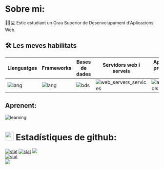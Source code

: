 # Sobre mi:
🧑‍🎓💻 Estic estudiant un Grau Superior de Desenvolupament d'Aplicacions Web.

## 🛠️ Les meves habilitats
| Llenguatges | Frameworks | Bases de dades | Servidors web i serveis | Aplicacions, programari i eines | IDEs |
|-----------|------------------------|-----------| -------------|----------|----|
| ![lang](https://skillicons.dev/icons?i=java,python,php,html,javascript,css,scss,typescript&theme=light&perline=4) | ![lang](https://skillicons.dev/icons?i=react,selenium,gherkin,bootstrap,express,angular&theme=light&perline=4) | ![bds](https://skillicons.dev/icons?i=mysql,mongo,postgres,,,,&theme=light&perline=4) | ![web_servers_services](https://skillicons.dev/icons?i=aws,docker,nginx,,&theme=dark&perline=4) | ![apps_sft_tools](https://skillicons.dev/icons?i=postman,git,github,wordpress,photoshop,illustrator&theme=dark&perline=4) | ![ides](https://skillicons.dev/icons?i=vscode,eclipse&theme=light&perline=1) |

## Aprenent:
![learning](https://skillicons.dev/icons?i=cs,azure,jquery,go,firebase&theme=light)

# <img src="https://www.consumertribes.com/content/images/size/w100/2022/12/Consumer-Stats-Image-1.png" width="28px" alt="📊"> Estadístiques de github:
[![stat](https://github-profile-summary-cards.vercel.app/api/cards/profile-details?username=ericsaza-InsBc&theme=transparent)](https://github.com/ericsaza-InsBc)
[![stat](https://github-profile-summary-cards.vercel.app/api/cards/stats?username=ericsaza-InsBc&theme=transparent)](https://github.com/ericsaza-InsBc)
[![](http://github-profile-summary-cards.vercel.app/api/cards/productive-time?username=ericsaza-InsBc&theme=transparent&utcOffset=8)](https://github.com/ericsaza-InsBc)
<br>
[![stat](https://github-readme-stats.vercel.app/api/top-langs/?username=ericsaza-InsBc&layout=compact&theme=transparent&hide_border=true)](https://github.com/ericsaza-InsBc)
<br>
[![](https://visitcount.itsvg.in/api?id=ericsaza-InsBc&label=Profile%20Views&color=12&icon=5&pretty=true)](https://github.com/ericsaza-InsBc)
